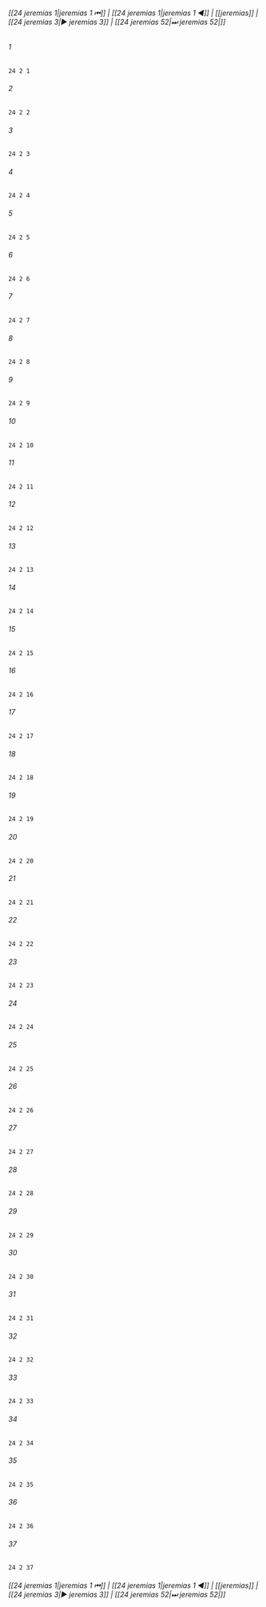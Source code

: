 
###### [[24 jeremias 1|jeremias 1 ⏮]] | [[24 jeremias 1|jeremias 1 ◀]] | [[jeremias]] | [[24 jeremias 3|▶ jeremias 3]] | [[24 jeremias 52|⏭ jeremias 52|]]

###### 1
``` verse
24 2 1 
```
###### 2
``` verse
24 2 2 
```
###### 3
``` verse
24 2 3 
```
###### 4
``` verse
24 2 4 
```
###### 5
``` verse
24 2 5 
```
###### 6
``` verse
24 2 6 
```
###### 7
``` verse
24 2 7 
```
###### 8
``` verse
24 2 8 
```
###### 9
``` verse
24 2 9 
```
###### 10
``` verse
24 2 10 
```
###### 11
``` verse
24 2 11 
```
###### 12
``` verse
24 2 12 
```
###### 13
``` verse
24 2 13 
```
###### 14
``` verse
24 2 14 
```
###### 15
``` verse
24 2 15 
```
###### 16
``` verse
24 2 16 
```
###### 17
``` verse
24 2 17 
```
###### 18
``` verse
24 2 18 
```
###### 19
``` verse
24 2 19 
```
###### 20
``` verse
24 2 20 
```
###### 21
``` verse
24 2 21 
```
###### 22
``` verse
24 2 22 
```
###### 23
``` verse
24 2 23 
```
###### 24
``` verse
24 2 24 
```
###### 25
``` verse
24 2 25 
```
###### 26
``` verse
24 2 26 
```
###### 27
``` verse
24 2 27 
```
###### 28
``` verse
24 2 28 
```
###### 29
``` verse
24 2 29 
```
###### 30
``` verse
24 2 30 
```
###### 31
``` verse
24 2 31 
```
###### 32
``` verse
24 2 32 
```
###### 33
``` verse
24 2 33 
```
###### 34
``` verse
24 2 34 
```
###### 35
``` verse
24 2 35 
```
###### 36
``` verse
24 2 36 
```
###### 37
``` verse
24 2 37 
```

###### [[24 jeremias 1|jeremias 1 ⏮]] | [[24 jeremias 1|jeremias 1 ◀]] | [[jeremias]] | [[24 jeremias 3|▶ jeremias 3]] | [[24 jeremias 52|⏭ jeremias 52|]]

